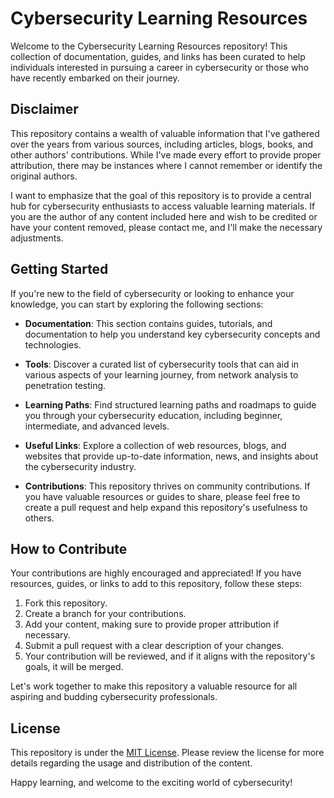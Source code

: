 # Cybersecurity Learning Resources

Welcome to the Cybersecurity Learning Resources repository! This collection of documentation, guides, and links has been curated to help individuals interested in pursuing a career in cybersecurity or those who have recently embarked on their journey.

## Disclaimer

This repository contains a wealth of valuable information that I've gathered over the years from various sources, including articles, blogs, books, and other authors' contributions. While I've made every effort to provide proper attribution, there may be instances where I cannot remember or identify the original authors.

I want to emphasize that the goal of this repository is to provide a central hub for cybersecurity enthusiasts to access valuable learning materials. If you are the author of any content included here and wish to be credited or have your content removed, please contact me, and I'll make the necessary adjustments.

## Getting Started

If you're new to the field of cybersecurity or looking to enhance your knowledge, you can start by exploring the following sections:

- **Documentation**: This section contains guides, tutorials, and documentation to help you understand key cybersecurity concepts and technologies.

- **Tools**: Discover a curated list of cybersecurity tools that can aid in various aspects of your learning journey, from network analysis to penetration testing.

- **Learning Paths**: Find structured learning paths and roadmaps to guide you through your cybersecurity education, including beginner, intermediate, and advanced levels.

- **Useful Links**: Explore a collection of web resources, blogs, and websites that provide up-to-date information, news, and insights about the cybersecurity industry.

- **Contributions**: This repository thrives on community contributions. If you have valuable resources or guides to share, please feel free to create a pull request and help expand this repository's usefulness to others.

## How to Contribute

Your contributions are highly encouraged and appreciated! If you have resources, guides, or links to add to this repository, follow these steps:

1. Fork this repository.
2. Create a branch for your contributions.
3. Add your content, making sure to provide proper attribution if necessary.
4. Submit a pull request with a clear description of your changes.
5. Your contribution will be reviewed, and if it aligns with the repository's goals, it will be merged.

Let's work together to make this repository a valuable resource for all aspiring and budding cybersecurity professionals.

## License

This repository is under the [MIT License](LICENSE). Please review the license for more details regarding the usage and distribution of the content.

Happy learning, and welcome to the exciting world of cybersecurity!

